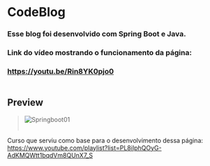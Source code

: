 # CodeBlog

### Esse blog foi desenvolvido com Spring Boot e Java.<br/>

### Link do vídeo mostrando o funcionamento da página:<br/> 
### https://youtu.be/Rin8YK0pjo0<br/><br/>

## Preview
> ![Springboot01](https://user-images.githubusercontent.com/82118355/152274391-63be3ae2-4b40-4727-8fba-f16b99b1e78e.png)
<br/><br/>

Curso que serviu como base para o desenvolvimento dessa página:<br/>
https://www.youtube.com/playlist?list=PL8iIphQOyG-AdKMQWtt1bqdVm8QUnX7_S
